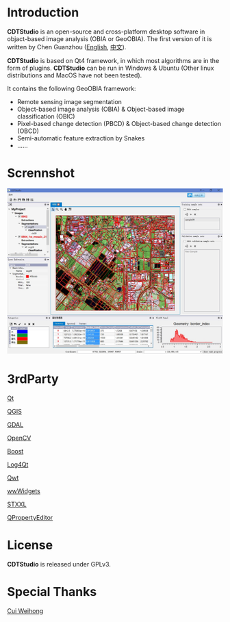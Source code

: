 Introduction
==

**CDTStudio** is an open-source and cross-platform desktop software in objact-based image analysis (OBIA or GeoOBIA). The first version of it is written by Chen Guanzhou ([English](https://github.com/chenguanzhou), [中文](http://www.chenguanzhou.com/about)).

**CDTStudio** is based on Qt4 framework, in which most algorithms are in the form of plugins. **CDTStudio** can be run in Windows & Ubuntu (Other linux distributions and MacOS have not been tested).

It contains the following GeoOBIA framework:

- Remote sensing image segmentation
- Object-based image analysis (OBIA) & Object-based image classification (OBIC)
- Pixel-based change detection (PBCD) & Object-based change detection (OBCD)
- Semi-automatic feature extraction by Snakes
- ......

Scrennshot
==
![CDTStudio](screenshot.jpg)

3rdParty
==
[Qt](http://qt.io/)

[QGIS](http://qgis.org)

[GDAL](http://gdal.org/)

[OpenCV](http://opencv.org/)

[Boost](http://www.boost.org/)

[Log4Qt](http://log4qt.sourceforge.net/)

[Qwt](http://qwt.sourceforge.net/)

[wwWidgets](http://www.wysota.eu.org/wwwidgets/)

[STXXL](http://stxxl.sourceforge.net/)

[QPropertyEditor](https://github.com/chenguanzhou/QPropertyEditor)

License
==
**CDTStudio** is released under GPLv3.

Special Thanks
==
[Cui Weihong](http://202.114.121.185/resume/view.aspx?id=45)